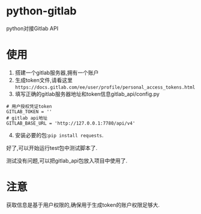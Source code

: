 # python-gitlab
python对接Gitlab API

# 使用
1. 搭建一个gitlab服务器,拥有一个账户
2. 生成token文件,请看这里`https://docs.gitlab.com/ee/user/profile/personal_access_tokens.html`
3. 填写正确的gitlab服务器地址和token信息gitlab_api/config.py
```
# 用户授权凭证token
GITLAB_TOKEN = ''
# gitlab api地址
GITLAB_BASE_URL = 'http://127.0.0.1:7780/api/v4'
```
4. 安装必要的包:`pip install requests`.

好了,可以开始运行test包中测试脚本了.

测试没有问题,可以把gitlab_api包放入项目中使用了.

# 注意
获取信息是基于用户权限的,确保用于生成token的账户权限足够大.